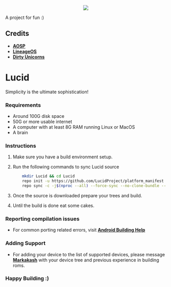 <p align="center">
  <img src="https://raw.githubusercontent.com/markakash/lucid_stuff/master/IMG_20200331_150458_241.png" />
</p>
A project for fun :)

Credits
-------
 * [**AOSP**](https://android.googlesource.com)
 * [**LineageOS**](https://github.com/LineageOS)
 * [**Dirty Unicorns**](https://github.com/DirtyUnicorns)

# Lucid
Simplicity is the ultimate sophistication!

### Requirements
- Around 100G disk space
- 50G or more usable internet
- A computer with at least 8G RAM running Linux or MacOS
- A brain

### Instructions
1. Make sure you have a build environment setup.
2. Run the following commands to sync Lucid source

	```bash
        mkdir Lucid && cd Lucid
        repo init -u https://github.com/LucidProject/platform_manifest -b queen-cake
        repo sync -c -j$(nproc --all) --force-sync --no-clone-bundle --no-tags
	```

3. Once the source is downloaded prepare your trees and build.
4. Until the build is done eat some cakes.

### Reporting compilation issues
- For common porting related errors, visit [**Android Building Help**](https://t.me/AndroidBuildingHelp)

### Adding Support
- For adding your device to the list of supported devices, please message [**Markakash**](https://t.me/markakash) with your device tree and previous experience in building roms.

### Happy Building :)
